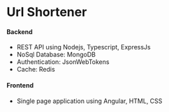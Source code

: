 # Url Shortener

#### Backend
* REST API using Nodejs, Typescript, ExpressJs
* NoSql Database: MongoDB
* Authentication: JsonWebTokens
* Cache: Redis 
#### Frontend
* Single page application using Angular, HTML, CSS
